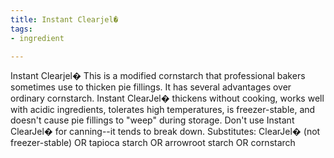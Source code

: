 ```yaml
---
title: Instant Clearjel�
tags:
- ingredient

---
```

Instant Clearjel� This is a modified cornstarch that professional bakers sometimes use to thicken pie fillings. It has several advantages over ordinary cornstarch. Instant ClearJel� thickens without cooking, works well with acidic ingredients, tolerates high temperatures, is freezer-stable, and doesn't cause pie fillings to "weep" during storage. Don't use Instant ClearJel� for canning--it tends to break down. Substitutes: ClearJel� (not freezer-stable) OR tapioca starch OR arrowroot starch OR cornstarch

